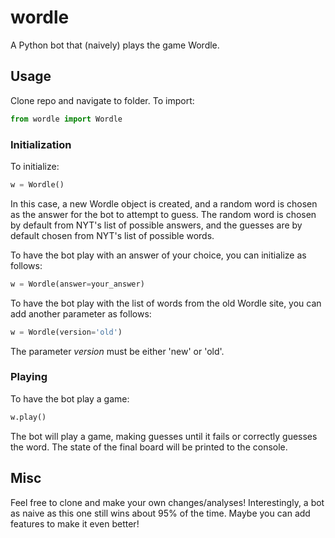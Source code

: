 # wordle
A Python bot that (naively) plays the game Wordle.


## Usage
Clone repo and navigate to folder. To import:
```python
from wordle import Wordle
```

### Initialization
To initialize:
```python
w = Wordle()
```
In this case, a new Wordle object is created, and a random word is chosen as the answer for the bot to attempt to guess. The random word is chosen by default from NYT's list of possible answers, and the guesses are by default chosen from NYT's list of possible words.

To have the bot play with an answer of your choice, you can initialize as follows:
```python
w = Wordle(answer=your_answer)
```

To have the bot play with the list of words from the old Wordle site, you can add another parameter as follows:
```python
w = Wordle(version='old')
```
The parameter *version* must be either 'new' or 'old'.

### Playing
To have the bot play a game:
```python
w.play()
```
The bot will play a game, making guesses until it fails or correctly guesses the word. The state of the final board will be printed to the console.

## Misc
Feel free to clone and make your own changes/analyses! Interestingly, a bot as naive as this one still wins about 95% of the time. Maybe you can add features to make it even better!
